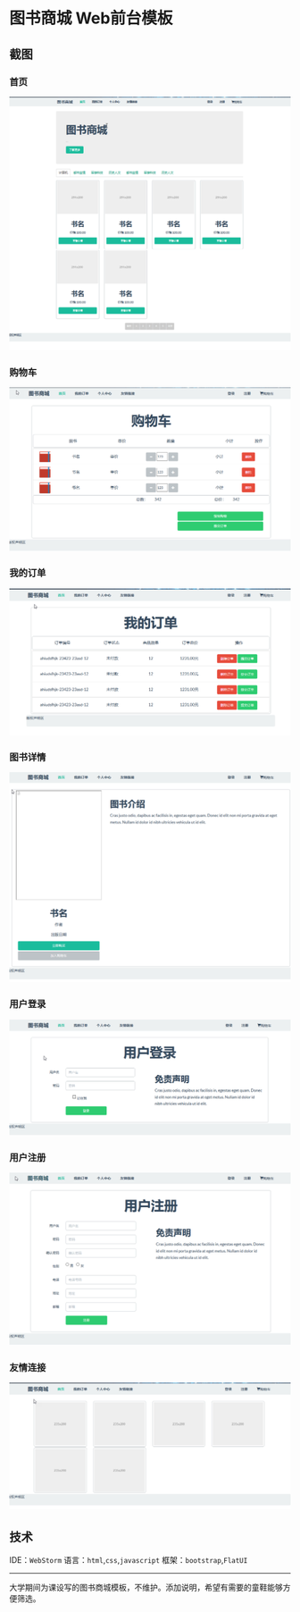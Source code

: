 # 图书商城 Web前台模板

## 截图

### 首页
![首页](images\首页.png)

### 购物车
![购物车](images\购物车.png)

### 我的订单
![我的订单](images\我的订单.png)

### 图书详情
![图书详情](images\图书详情.png)

### 用户登录
![用户登录](images\用户登录.png)

### 用户注册
![用户注册](images\用户注册.png)

### 友情连接
![友情连接](images\友情连接.png)

## 技术
IDE：`WebStorm`
语言：`html`,`css`,`javascript`
框架：`bootstrap`,`FlatUI`

---
大学期间为课设写的图书商城模板，不维护。添加说明，希望有需要的童鞋能够方便筛选。